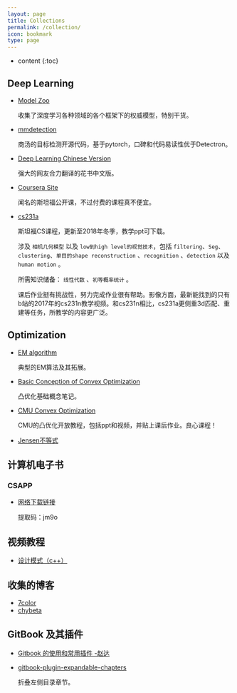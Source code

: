 ```yaml
---
layout: page
title: Collections
permalink: /collection/
icon: bookmark
type: page
---
```


* content
{:toc}

## Deep Learning

* [Model Zoo](https://modelzoo.co/)
    
    收集了深度学习各种领域的各个框架下的权威模型，特别干货。

* [mmdetection](https://github.com/open-mmlab/mmdetection)

    商汤的目标检测开源代码，基于pytorch，口碑和代码易读性优于Detectron。

* [Deep Learning Chinese Version](https://github.com/exacity/deeplearningbook-chinese)

    强大的网友合力翻译的花书中文版。

* [Coursera Site](https://www.coursera.org/)

    闻名的斯坦福公开课，不过付费的课程真不便宜。

* [cs231a](https://web.stanford.edu/class/cs231a/)
    
    斯坦福CS课程，更新至2018年冬季，教学ppt可下载。

    涉及 `相机几何模型` 以及 `low到high level的视觉技术`，包括 `filtering`、`Seg`、`clustering`、`单目的shape reconstruction` 、`recognition` 、`detection` 以及 `human motion` 。

    所需知识储备： `线性代数` 、`初等概率统计` 。

    课后作业挺有挑战性，努力完成作业很有帮助。影像方面，最新能找到的只有b站的2017年的cs231n教学视频。和cs231n相比，cs231a更侧重3d匹配、重建等任务，所教学的内容更广泛。

## Optimization

* [EM algorithm](https://www.cnblogs.com/Gabby/p/5344658.html)
    
    典型的EM算法及其拓展。

* [Basic Conception of Convex Optimization](https://www.cnblogs.com/Lin-chun/p/6875184.html)
    
    凸优化基础概念笔记。

* [CMU Convex Optimization](http://www.stat.cmu.edu/~ryantibs/convexopt/)

    CMU的凸优化开放教程，包括ppt和视频，并贴上课后作业。良心课程！

* [Jensen不等式](https://baike.baidu.com/item/%E7%90%B4%E7%94%9F%E4%B8%8D%E7%AD%89%E5%BC%8F/397409?fr=aladdin)

## 计算机电子书

### CSAPP

* [网络下载链接](链接：https://pan.baidu.com/s/1eU2S67I6si67I95ncHyHIA)

    提取码：jm9o

## 视频教程

* [设计模式（c++）](https://www.bilibili.com/video/av24176315?from=search&seid=14312893706442451047)

## 收集的博客

* [7color](https://7color94.github.io/)
* [chybeta](https://chybeta.github.io/)

## GitBook 及其插件

* [Gitbook 的使用和常用插件 -赵达](http://zhaoda.net/2015/11/09/gitbook-plugins/)
* [gitbook-plugin-expandable-chapters](https://plugins.gitbook.com/plugin/expandable-chapters)

    折叠左侧目录章节。

    <!-- ![](http://ww4.sinaimg.cn/large/7011d6cfjw1f08kmplbj1j20gn05l0tk.jpg) -->